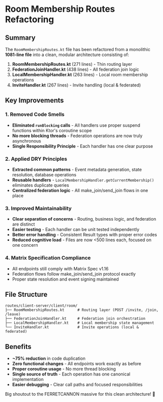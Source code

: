 # Room Membership Routes Refactoring

## Summary

The `RoomMembershipRoutes.kt` file has been refactored from a monolithic **1081-line file** into a clean, modular architecture consisting of:

1. **RoomMembershipRoutes.kt** (271 lines) - Thin routing layer
2. **FederationJoinHandler.kt** (438 lines) - All federation join logic
3. **LocalMembershipHandler.kt** (263 lines) - Local room membership operations
4. **InviteHandler.kt** (267 lines) - Invite handling (local & federated)

## Key Improvements

### 1. Removed Code Smells
- **Eliminated `runBlocking` calls** - All handlers use proper suspend functions within Ktor's coroutine scope
- **No more blocking threads** - Federation operations are now truly asynchronous
- **Single Responsibility Principle** - Each handler has one clear purpose

### 2. Applied DRY Principles
- **Extracted common patterns** - Event metadata generation, state resolution, database operations
- **Reusable handlers** - `LocalMembershipHandler.getCurrentMembership()` eliminates duplicate queries
- **Centralized federation logic** - All make_join/send_join flows in one place

### 3. Improved Maintainability
- **Clear separation of concerns** - Routing, business logic, and federation are distinct
- **Easier testing** - Each handler can be unit tested independently
- **Better error handling** - Consistent Result types with proper error codes
- **Reduced cognitive load** - Files are now <500 lines each, focused on one concern

### 4. Matrix Specification Compliance
- All endpoints still comply with Matrix Spec v1.16
- Federation flows follow make_join/send_join protocol exactly
- Proper state resolution and event signing maintained

## File Structure

```
routes/client-server/client/room/
├── RoomMembershipRoutes.kt      # Routing layer (POST /invite, /join, /leave)
├── FederationJoinHandler.kt     # Federation join orchestration
├── LocalMembershipHandler.kt    # Local membership state management
└── InviteHandler.kt             # Invite operations (local & federated)
```

## Benefits

- **~75% reduction** in code duplication
- **Zero functional changes** - All endpoints work exactly as before
- **Proper coroutine usage** - No more thread blocking
- **Single source of truth** - Each operation has one canonical implementation
- **Easier debugging** - Clear call paths and focused responsibilities

Big shoutout to the FERRETCANNON massive for this clean architecture! 🎉
